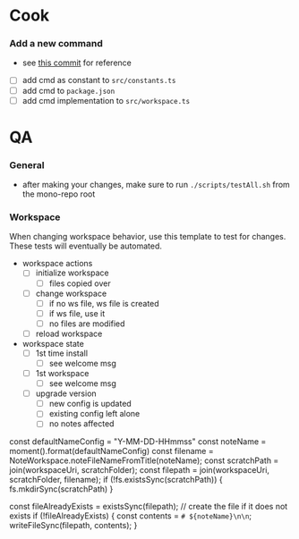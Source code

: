 # Cook

### Add a new command

- see [this commit](https://github.com/dendronhq/dendron/commit/71d8433fbd10651ec7fcd13a5f7ee41199a43632) for reference

- [ ] add cmd as constant to `src/constants.ts`
- [ ] add cmd to `package.json`
- [ ] add cmd implementation to `src/workspace.ts`

# QA

### General

- after making your changes, make sure to run `./scripts/testAll.sh` from the mono-repo root

### Workspace

When changing workspace behavior, use this template to test for changes. These tests will eventually be automated.

- workspace actions
  - [ ] initialize workspace
    - [ ] files copied over
  - [ ] change workspace
    - [ ] if no ws file, ws file is created
    - [ ] if ws file, use it
    - [ ] no files are modified
  - [ ] reload workspace
- workspace state
  - [ ] 1st time install
    - [ ] see welcome msg
  - [ ] 1st workspace
    - [ ] see welcome msg
  - [ ] upgrade version
    - [ ] new config is updated
    - [ ] existing config left alone
    - [ ] no notes affected

const defaultNameConfig = "Y-MM-DD-HHmmss"
const noteName = moment().format(defaultNameConfig)
const filename = NoteWorkspace.noteFileNameFromTitle(noteName);
const scratchPath = join(workspaceUri, scratchFolder);
const filepath = join(workspaceUri, scratchFolder, filename);
if (!fs.existsSync(scratchPath)) {
fs.mkdirSync(scratchPath)
}

const fileAlreadyExists = existsSync(filepath);
// create the file if it does not exists
if (!fileAlreadyExists) {
const contents = `# ${noteName}\n\n`;
writeFileSync(filepath, contents);
}
